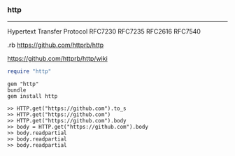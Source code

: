 ### http
---
Hypertext Transfer Protocol RFC7230 RFC7235 RFC2616 RFC7540

.rb
https://github.com/httprb/http

https://github.com/httprb/http/wiki

```ruby
require "http"


```

```
gem "http"
bundle
gem install http

>> HTTP.get("https://github.com").to_s
>> HTTP.get("https://github.com")
>> HTTP.get("https://github.com").body
>> body = HTTP.get("https://github.com").body
>> body.readpartial
>> body.readpartial
>> body.readpartial


```






